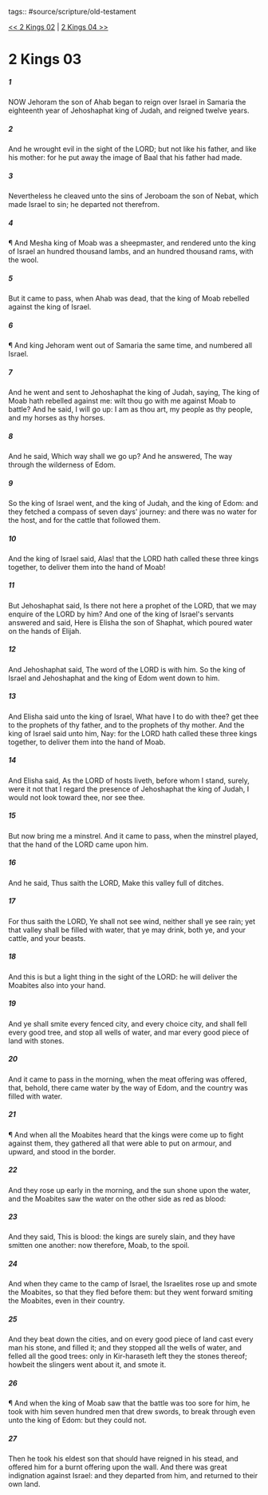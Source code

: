 tags:: #source/scripture/old-testament

[<< 2 Kings 02](source/scripture/old-testament/12_2_Kings/2_Kings_02.md) | [2 Kings 04 >>](source/scripture/old-testament/12_2_Kings/2_Kings_04.md)

# 2 Kings 03

##### 1

NOW Jehoram the son of Ahab began to reign over Israel in Samaria the eighteenth year of Jehoshaphat king of Judah, and reigned twelve years.

##### 2

And he wrought evil in the sight of the LORD; but not like his father, and like his mother: for he put away the image of Baal that his father had made.

##### 3

Nevertheless he cleaved unto the sins of Jeroboam the son of Nebat, which made Israel to sin; he departed not therefrom.

##### 4

¶ And Mesha king of Moab was a sheepmaster, and rendered unto the king of Israel an hundred thousand lambs, and an hundred thousand rams, with the wool.

##### 5

But it came to pass, when Ahab was dead, that the king of Moab rebelled against the king of Israel.

##### 6

¶ And king Jehoram went out of Samaria the same time, and numbered all Israel.

##### 7

And he went and sent to Jehoshaphat the king of Judah, saying, The king of Moab hath rebelled against me: wilt thou go with me against Moab to battle? And he said, I will go up: I am as thou art, my people as thy people, and my horses as thy horses.

##### 8

And he said, Which way shall we go up? And he answered, The way through the wilderness of Edom.

##### 9

So the king of Israel went, and the king of Judah, and the king of Edom: and they fetched a compass of seven days' journey: and there was no water for the host, and for the cattle that followed them.

##### 10

And the king of Israel said, Alas! that the LORD hath called these three kings together, to deliver them into the hand of Moab!

##### 11

But Jehoshaphat said, Is there not here a prophet of the LORD, that we may enquire of the LORD by him? And one of the king of Israel's servants answered and said, Here is Elisha the son of Shaphat, which poured water on the hands of Elijah.

##### 12

And Jehoshaphat said, The word of the LORD is with him. So the king of Israel and Jehoshaphat and the king of Edom went down to him.

##### 13

And Elisha said unto the king of Israel, What have I to do with thee? get thee to the prophets of thy father, and to the prophets of thy mother. And the king of Israel said unto him, Nay: for the LORD hath called these three kings together, to deliver them into the hand of Moab.

##### 14

And Elisha said, As the LORD of hosts liveth, before whom I stand, surely, were it not that I regard the presence of Jehoshaphat the king of Judah, I would not look toward thee, nor see thee.

##### 15

But now bring me a minstrel. And it came to pass, when the minstrel played, that the hand of the LORD came upon him.

##### 16

And he said, Thus saith the LORD, Make this valley full of ditches.

##### 17

For thus saith the LORD, Ye shall not see wind, neither shall ye see rain; yet that valley shall be filled with water, that ye may drink, both ye, and your cattle, and your beasts.

##### 18

And this is but a light thing in the sight of the LORD: he will deliver the Moabites also into your hand.

##### 19

And ye shall smite every fenced city, and every choice city, and shall fell every good tree, and stop all wells of water, and mar every good piece of land with stones.

##### 20

And it came to pass in the morning, when the meat offering was offered, that, behold, there came water by the way of Edom, and the country was filled with water.

##### 21

¶ And when all the Moabites heard that the kings were come up to fight against them, they gathered all that were able to put on armour, and upward, and stood in the border.

##### 22

And they rose up early in the morning, and the sun shone upon the water, and the Moabites saw the water on the other side as red as blood:

##### 23

And they said, This is blood: the kings are surely slain, and they have smitten one another: now therefore, Moab, to the spoil.

##### 24

And when they came to the camp of Israel, the Israelites rose up and smote the Moabites, so that they fled before them: but they went forward smiting the Moabites, even in their country.

##### 25

And they beat down the cities, and on every good piece of land cast every man his stone, and filled it; and they stopped all the wells of water, and felled all the good trees: only in Kir-haraseth left they the stones thereof; howbeit the slingers went about it, and smote it.

##### 26

¶ And when the king of Moab saw that the battle was too sore for him, he took with him seven hundred men that drew swords, to break through even unto the king of Edom: but they could not.

##### 27

Then he took his eldest son that should have reigned in his stead, and offered him for a burnt offering upon the wall. And there was great indignation against Israel: and they departed from him, and returned to their own land.
